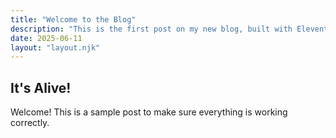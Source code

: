```yaml
---
title: "Welcome to the Blog"
description: "This is the first post on my new blog, built with Eleventy and Tailwind CSS."
date: 2025-06-11
layout: "layout.njk"
---
```


## It's Alive!

Welcome! This is a sample post to make sure everything is working correctly.
